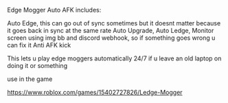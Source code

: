 Edge Mogger Auto AFK includes:

Auto Edge, this can go out of sync sometimes but it doesnt matter because it goes back in sync at the same rate
Auto Upgrade,
Auto Ledge,
Monitor screen using img bb and discord webhook, so if something goes wrong u can fix it
Anti AFK kick

This lets u play edge moggers automatically 24/7 if u leave an old laptop on doing it or something

use in the game

https://www.roblox.com/games/15402727826/Ledge-Mogger

